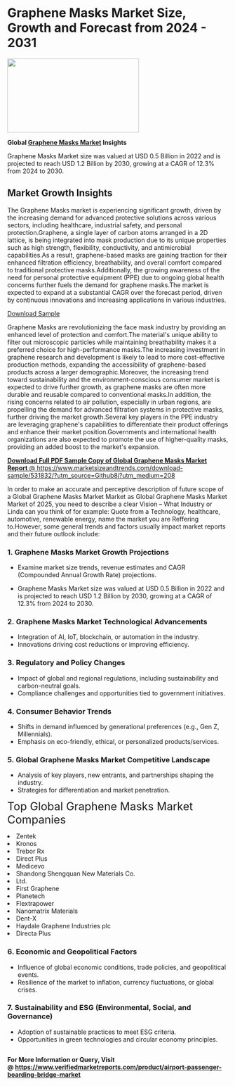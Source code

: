 <H1>Graphene Masks Market Size, Growth and Forecast from 2024 - 2031</H1><img class="aligncenter size-medium wp-image-584254" src="https://thirdeyenews.in/wp-content/uploads/2024/09/Global-Market-Research-300x168.jpeg" alt="" width="300" height="168" /><p><strong>Global&nbsp;<a href="https://www.marketsizeandtrends.com/download-sample/531832/?utm_source=Github8j?utm_medium=208">Graphene Masks Market</a> Insights</strong></p><p>Graphene Masks Market size was valued at USD 0.5 Billion in 2022 and is projected to reach USD 1.2 Billion by 2030, growing at a CAGR of 12.3% from 2024 to 2030.</p><p><h2>Market Growth Insights</h2> <p>The Graphene Masks market is experiencing significant growth, driven by the increasing demand for advanced protective solutions across various sectors, including healthcare, industrial safety, and personal protection.Graphene, a single layer of carbon atoms arranged in a 2D lattice, is being integrated into mask production due to its unique properties such as high strength, flexibility, conductivity, and antimicrobial capabilities.As a result, graphene-based masks are gaining traction for their enhanced filtration efficiency, breathability, and overall comfort compared to traditional protective masks.Additionally, the growing awareness of the need for personal protective equipment (PPE) due to ongoing global health concerns further fuels the demand for graphene masks.The market is expected to expand at a substantial CAGR over the forecast period, driven by continuous innovations and increasing applications in various industries.</p> <p><a href="#">Download Sample</a></p> <p>Graphene Masks are revolutionizing the face mask industry by providing an enhanced level of protection and comfort.The material's unique ability to filter out microscopic particles while maintaining breathability makes it a preferred choice for high-performance masks.The increasing investment in graphene research and development is likely to lead to more cost-effective production methods, expanding the accessibility of graphene-based products across a larger demographic.Moreover, the increasing trend toward sustainability and the environment-conscious consumer market is expected to drive further growth, as graphene masks are often more durable and reusable compared to conventional masks.In addition, the rising concerns related to air pollution, especially in urban regions, are propelling the demand for advanced filtration systems in protective masks, further driving the market growth.Several key players in the PPE industry are leveraging graphene's capabilities to differentiate their product offerings and enhance their market position.Governments and international health organizations are also expected to promote the use of higher-quality masks, providing an added boost to the market's expansion.</p> <p><a href="#"></p><p><span class=""><strong>Download Full PDF Sample Copy of Global Graphene Masks Market Report</strong> @ <a href="https://www.marketsizeandtrends.com/download-sample/531832/?utm_source=Github8j?utm_medium=208" target="_blank">https://www.marketsizeandtrends.com/download-sample/531832/?utm_source=Github8j?utm_medium=208</a></span></p><p>In order to make an accurate and perceptive description of future scope of a Global&nbsp;Graphene Masks Market Market as Global&nbsp;Graphene Masks Market Market of 2025, you need to describe a clear Vision &ndash; What Industry or Linda can you think of for example: Quote from a Technology, healthcare, automotive, renewable energy, name the market you are Reffering to.However, some general trends and factors usually impact market reports and their future outlook include:</p><h3>1.&nbsp;<strong>Graphene Masks Market Growth Projections</strong></h3><ul><li>Examine market size trends, revenue estimates and CAGR (Compounded Annual Growth Rate) projections.</li><li><p>Graphene Masks Market size was valued at USD 0.5 Billion in 2022 and is projected to reach USD 1.2 Billion by 2030, growing at a CAGR of 12.3% from 2024 to 2030.</p></li></ul><h3>2.&nbsp;<strong>Graphene Masks Market Technological Advancements</strong></h3><ul><li>Integration of AI, IoT, blockchain, or automation in the industry.</li><li>Innovations driving cost reductions or improving efficiency.</li></ul><h3>3.&nbsp;<strong>Regulatory and Policy Changes</strong></h3><ul><li>Impact of global and regional regulations, including sustainability and carbon-neutral goals.</li><li>Compliance challenges and opportunities tied to government initiatives.</li></ul><h3>4.&nbsp;<strong>Consumer Behavior Trends</strong></h3><ul><li>Shifts in demand influenced by generational preferences (e.g., Gen Z, Millennials).</li><li>Emphasis on eco-friendly, ethical, or personalized products/services.</li></ul><h3>5.&nbsp;<strong>Global Graphene Masks Market Competitive Landscape</strong></h3><ul><li>Analysis of key players, new entrants, and partnerships shaping the industry.</li><li>Strategies for differentiation and market penetration.</li></ul><p data-pm-slice="1 1 []"><span style="color: inherit; font-family: inherit; font-size: 25px;">Top Global Graphene Masks Market Companies</span></p><div class="" data-test-id=""><p><li>Zentek</li><li> Kronos</li><li> Trebor Rx</li><li> Direct Plus</li><li> Medicevo</li><li> Shandong Shengquan New Materials Co.</li><li> Ltd.</li><li> First Graphene</li><li> Planetech</li><li> Flextrapower</li><li> Nanomatrix Materials</li><li> Dent-X</li><li> Haydale Graphene Industries plc</li><li> Directa Plus</li></p></div><h3>6.&nbsp;<strong>Economic and Geopolitical Factors</strong></h3><ul><li>Influence of global economic conditions, trade policies, and geopolitical events.</li><li>Resilience of the market to inflation, currency fluctuations, or global crises.</li></ul><h3>7.&nbsp;<strong>Sustainability and ESG (Environmental, Social, and Governance)</strong></h3><ul><li>Adoption of sustainable practices to meet ESG criteria.</li><li>Opportunities in green technologies and circular economy principles.</li></ul><h2><strong style="font-size: 14px;">For More Information or Query, Visit @&nbsp;</strong><a style="background-color: #ffffff; font-size: 14px;" href="https://www.marketsizeandtrends.com/report/graphene-masks-market/" target="_blank">https://www.verifiedmarketreports.com/product/airport-passenger-boarding-bridge-market</a></h2>